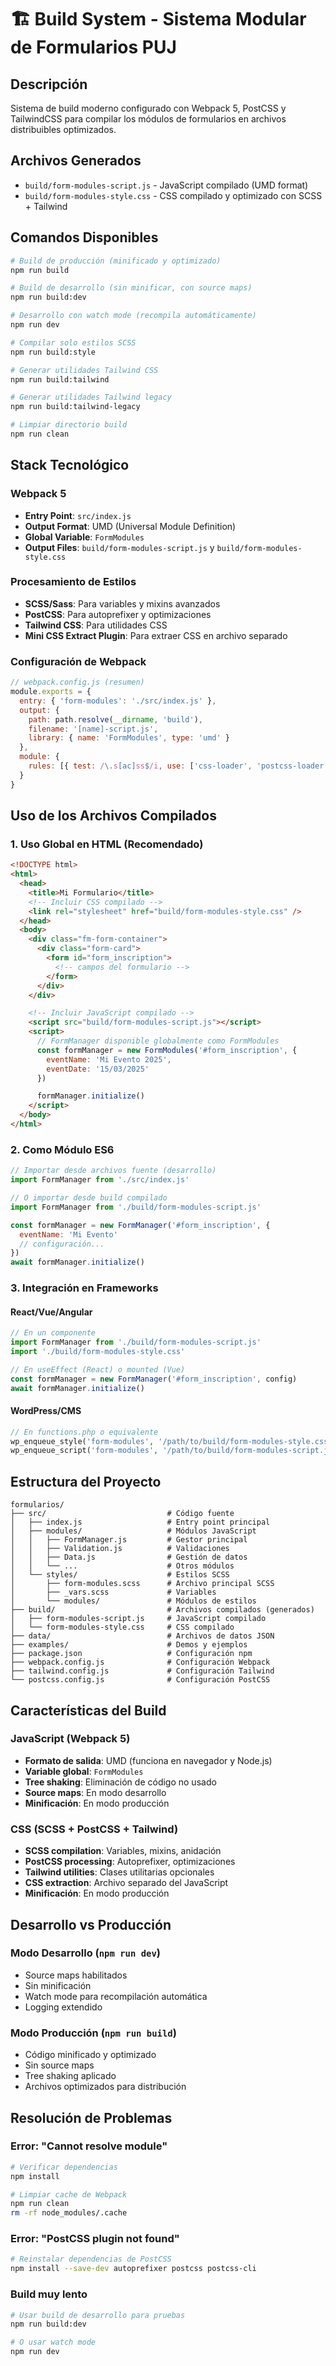 # 🏗️ Build System - Sistema Modular de Formularios PUJ

## Descripción

Sistema de build moderno configurado con Webpack 5, PostCSS y TailwindCSS para compilar los módulos de formularios en archivos distribuibles
optimizados.

## Archivos Generados

- `build/form-modules-script.js` - JavaScript compilado (UMD format)
- `build/form-modules-style.css` - CSS compilado y optimizado con SCSS + Tailwind

## Comandos Disponibles

```bash
# Build de producción (minificado y optimizado)
npm run build

# Build de desarrollo (sin minificar, con source maps)
npm run build:dev

# Desarrollo con watch mode (recompila automáticamente)
npm run dev

# Compilar solo estilos SCSS
npm run build:style

# Generar utilidades Tailwind CSS
npm run build:tailwind

# Generar utilidades Tailwind legacy
npm run build:tailwind-legacy

# Limpiar directorio build
npm run clean
```

## Stack Tecnológico

### Webpack 5

- **Entry Point**: `src/index.js`
- **Output Format**: UMD (Universal Module Definition)
- **Global Variable**: `FormModules`
- **Output Files**: `build/form-modules-script.js` y `build/form-modules-style.css`

### Procesamiento de Estilos

- **SCSS/Sass**: Para variables y mixins avanzados
- **PostCSS**: Para autoprefixer y optimizaciones
- **Tailwind CSS**: Para utilidades CSS
- **Mini CSS Extract Plugin**: Para extraer CSS en archivo separado

### Configuración de Webpack

```javascript
// webpack.config.js (resumen)
module.exports = {
  entry: { 'form-modules': './src/index.js' },
  output: {
    path: path.resolve(__dirname, 'build'),
    filename: '[name]-script.js',
    library: { name: 'FormModules', type: 'umd' }
  },
  module: {
    rules: [{ test: /\.s[ac]ss$/i, use: ['css-loader', 'postcss-loader', 'sass-loader'] }]
  }
}
```

## Uso de los Archivos Compilados

### 1. Uso Global en HTML (Recomendado)

```html
<!DOCTYPE html>
<html>
  <head>
    <title>Mi Formulario</title>
    <!-- Incluir CSS compilado -->
    <link rel="stylesheet" href="build/form-modules-style.css" />
  </head>
  <body>
    <div class="fm-form-container">
      <div class="form-card">
        <form id="form_inscription">
          <!-- campos del formulario -->
        </form>
      </div>
    </div>

    <!-- Incluir JavaScript compilado -->
    <script src="build/form-modules-script.js"></script>
    <script>
      // FormManager disponible globalmente como FormModules
      const formManager = new FormModules('#form_inscription', {
        eventName: 'Mi Evento 2025',
        eventDate: '15/03/2025'
      })

      formManager.initialize()
    </script>
  </body>
</html>
```

### 2. Como Módulo ES6

```javascript
// Importar desde archivos fuente (desarrollo)
import FormManager from './src/index.js'

// O importar desde build compilado
import FormManager from './build/form-modules-script.js'

const formManager = new FormManager('#form_inscription', {
  eventName: 'Mi Evento'
  // configuración...
})
await formManager.initialize()
```

### 3. Integración en Frameworks

#### React/Vue/Angular

```javascript
// En un componente
import FormManager from './build/form-modules-script.js'
import './build/form-modules-style.css'

// En useEffect (React) o mounted (Vue)
const formManager = new FormManager('#form_inscription', config)
await formManager.initialize()
```

#### WordPress/CMS

```php
// En functions.php o equivalente
wp_enqueue_style('form-modules', '/path/to/build/form-modules-style.css');
wp_enqueue_script('form-modules', '/path/to/build/form-modules-script.js');
```

## Estructura del Proyecto

```
formularios/
├── src/                           # Código fuente
│   ├── index.js                   # Entry point principal
│   ├── modules/                   # Módulos JavaScript
│   │   ├── FormManager.js         # Gestor principal
│   │   ├── Validation.js          # Validaciones
│   │   ├── Data.js                # Gestión de datos
│   │   └── ...                    # Otros módulos
│   └── styles/                    # Estilos SCSS
│       ├── form-modules.scss      # Archivo principal SCSS
│       ├── _vars.scss             # Variables
│       └── modules/               # Módulos de estilos
├── build/                         # Archivos compilados (generados)
│   ├── form-modules-script.js     # JavaScript compilado
│   └── form-modules-style.css     # CSS compilado
├── data/                          # Archivos de datos JSON
├── examples/                      # Demos y ejemplos
├── package.json                   # Configuración npm
├── webpack.config.js              # Configuración Webpack
├── tailwind.config.js             # Configuración Tailwind
└── postcss.config.js              # Configuración PostCSS
```

## Características del Build

### JavaScript (Webpack 5)

- **Formato de salida**: UMD (funciona en navegador y Node.js)
- **Variable global**: `FormModules`
- **Tree shaking**: Eliminación de código no usado
- **Source maps**: En modo desarrollo
- **Minificación**: En modo producción

### CSS (SCSS + PostCSS + Tailwind)

- **SCSS compilation**: Variables, mixins, anidación
- **PostCSS processing**: Autoprefixer, optimizaciones
- **Tailwind utilities**: Clases utilitarias opcionales
- **CSS extraction**: Archivo separado del JavaScript
- **Minificación**: En modo producción

## Desarrollo vs Producción

### Modo Desarrollo (`npm run dev`)

- Source maps habilitados
- Sin minificación
- Watch mode para recompilación automática
- Logging extendido

### Modo Producción (`npm run build`)

- Código minificado y optimizado
- Sin source maps
- Tree shaking aplicado
- Archivos optimizados para distribución

## Resolución de Problemas

### Error: "Cannot resolve module"

```bash
# Verificar dependencias
npm install

# Limpiar cache de Webpack
npm run clean
rm -rf node_modules/.cache
```

### Error: "PostCSS plugin not found"

```bash
# Reinstalar dependencias de PostCSS
npm install --save-dev autoprefixer postcss postcss-cli
```

### Build muy lento

```bash
# Usar build de desarrollo para pruebas
npm run build:dev

# O usar watch mode
npm run dev
```
